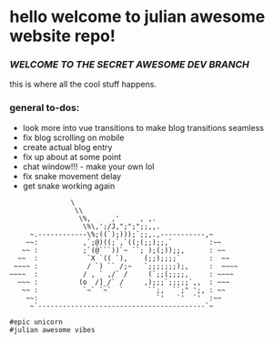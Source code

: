 # hello welcome to julian awesome website repo!

### **_WELCOME TO THE SECRET AWESOME DEV BRANCH_**
this is where all the cool stuff happens.


### general to-dos:
* look more into vue transitions to make blog transitions seamless
* fix blog scrolling on mobile
* create actual blog entry
* fix up about at some point
* chat window!!! - make your own lol
* fix snake movement delay
* get snake working again
```
               \
                \\
                 \%,     ,'     , ,.
                  \%\,';/J,";";";;,,.
     ~.------------\%;((`);)));`;;,.,-----------,~
    ~~:           ,`;@)((;`,`((;(;;);;,`         :~~
   ~~ :           ;`(@```))`~ ``; );(;));;,      : ~~
  ~~  :            `X `(( `),    (;;);;;;`       :  ~~
 ~~~~ :            / `) `` /;~   `;;;;;;;);,     :  ~~~~
~~~~  :           / , ` ,/` /     (`;;(;;;;,     : ~~~~
  ~~~ :          (o  /]_/` /     ,);;;`;;;;;`,,  : ~~~
   ~~ :           `~` `~`  `      ``;,  ``;" ';, : ~~
    ~~:                             `'   `'  `'  :~~
     ~`-----------------------------------------`~

#epic unicorn
#julian awesome vibes
```